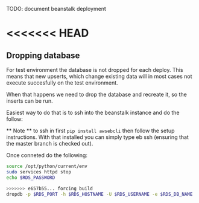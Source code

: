 TODO: document beanstalk deployment

<<<<<<< HEAD
=======


## Dropping database

For test environment the database is not dropped for each deploy.  This means that new upserts,
which change existing data will in most cases not execute succesfully on the test environment.

When that happens we need to drop the database and recreate it, so the inserts can be run.

Easiest way to do that is to ssh into the beanstalk instance and do the follow:

** Note ** to ssh in first `pip install awsebcli` then follow the setup instructions.  With that installed you can simply type eb ssh (ensuring that the master branch is checked out).

Once conneted do the following:

```bash
source /opt/python/current/env
sudo services httpd stop
echo $RDS_PASSWORD

>>>>>>> e657b55... forcing build
dropdb -p $RDS_PORT -h $RDS_HOSTNAME -U $RDS_USERNAME -e $RDS_DB_NAME


